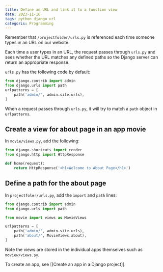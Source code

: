 ```yaml
---
title: Define an URL and link it to a function view
date: 2023-11-16
tags: python django url
categoris: Programming
---
```


Remember that `/projectfolder/urls.py` is referenced each time someone types in an URL on our website.

Each time a user types in an URL, the request passes through `urls.py` and sees whether the URL matches any defined paths so the Django server can return an appropriate response.

`urls.py` has the following code by default:

```python
from django.contrib import admin
from django.urls import path
urlpatterns = [
	path('admin/', admin.site.urls),
]
```

When a request passes through `urls.py`, it will try to match a `path` object in `urlpatterns`.

## Create a view for about page in an app movie

In `movie/views.py`, add the following:

```python
from django.shortcuts import render
from django.http import HttpResponse

def home(request):
	return HttpResponse('<h1>Welcome to About Page</h1>')
```

## Define a path for the about page

In `projectfoler/urls.py`, add the `import` and `path` lines:

```python
from django.contrib import admin
from django.urls import path

from movie import views as MovieViews

urlpatterns = [
    path('admin/', admin.site.urls),
    path('about/', MovieViews.about),
]
```

Note the views are stored in the individual apps themselves such as `moview/views.py`.

To create an app, see [[Create an app in a Django project]].